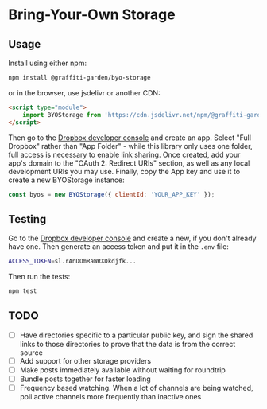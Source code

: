 # Bring-Your-Own Storage

## Usage

Install using either npm:

```bash
npm install @graffiti-garden/byo-storage
```

or in the browser, use jsdelivr or another CDN:

```html
<script type="module">
    import BYOStorage from 'https://cdn.jsdelivr.net/npm/@graffiti-garden/byo-storage';
</script>
```

Then go to the [Dropbox developer console](https://www.dropbox.com/developers/apps) and create an app.
Select "Full Dropbox" rather than "App Folder" - while this library only uses one folder, full access is necessary to enable link sharing.
Once created, add your app's domain to the "OAuth 2: Redirect URIs" section, as well as any local development URIs you may use.
Finally, copy the App key and use it to create a new BYOStorage instance:

```javascript
const byos = new BYOStorage({ clientId: 'YOUR_APP_KEY' });
```

## Testing

Go to the [Dropbox developer console](https://www.dropbox.com/developers/apps) and create a new, if you don't already have one. Then generate an access token and put it in the `.env` file:

```bash
ACCESS_TOKEN=sl.rAnDOmRaWRXDkdjfk...
```

Then run the tests:

```bash
npm test
```

## TODO

- [ ] Have directories specific to a particular public key, and sign the shared links to those directories to prove that the data is from the correct source
- [ ] Add support for other storage providers
- [ ] Make posts immediately available without waiting for roundtrip
- [ ] Bundle posts together for faster loading
- [ ] Frequency based watching. When a lot of channels are being watched, poll active channels more frequently than inactive ones
